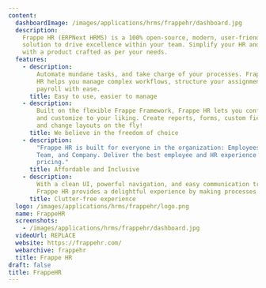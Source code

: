 ```yaml
---
content:
  dashboardImage: /images/applications/hrms/frappehr/dashboard.jpg
  description:
    Frappe HR (ERPNext HRMS) is a 100% open-source, modern, user-friendly
    solution to drive excellence within your team. Simplify your HR and Payroll operations
    with a product crafted as per your needs.
  features:
    - description:
        Automate mundane tasks, and take charge of your processes. Frappe
        HR helps you manage complex workflows, structure your assignments, and set up
        payroll with ease.
      title: Easy to use, easier to manage
    - description:
        Built on the flexible Frappe Framework, Frappe HR lets you configure
        and customize to your liking. Create reports, forms, custom fields, print formats,
        and change layouts on the fly!
      title: We believe in the freedom of choice
    - description:
        "Frappe HR is built for everyone in the organization: Employees,
        Team, and Company. Deliver the best employee and HR experience with affordable
        pricing."
      title: Affordable and Inclusive
    - description:
        With a clean UI, powerful navigation, and easy communication tracking,
        Frappe HR provides a delightful experience by making processes less overwhelming.
      title: Clutter-free experience
  logo: /images/applications/hrms/frappehr/logo.png
  name: FrappeHR
  screenshots:
    - /images/applications/hrms/frappehr/dashboard.jpg
  videoUrl: REPLACE
  website: https://frappehr.com/
  webarchive: frappehr
  title: Frappe HR
draft: false
title: FrappeHR
---
```

